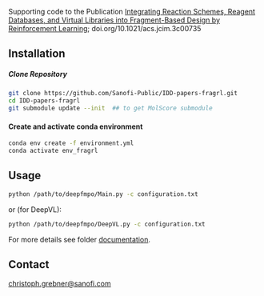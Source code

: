 Supporting code to the Publication [Integrating Reaction Schemes, Reagent Databases, and Virtual Libraries into Fragment-Based Design by Reinforcement Learning](https://pubs.acs.org/doi/10.1021/acs.jcim.3c00735); doi.org/10.1021/acs.jcim.3c00735

## Installation

##### Clone Repository

```bash
git clone https://github.com/Sanofi-Public/IDD-papers-fragrl.git
cd IDD-papers-fragrl
git submodule update --init  ## to get MolScore submodule
```

#### Create and activate conda environment

```bash
conda env create -f environment.yml
conda activate env_fragrl
```

## Usage

```bash
python /path/to/deepfmpo/Main.py -c configuration.txt
```

or (for DeepVL):

```bash
python /path/to/deepfmpo/DeepVL.py -c configuration.txt
```

For more details see folder [documentation](documentation).

## Contact
christoph.grebner@sanofi.com
